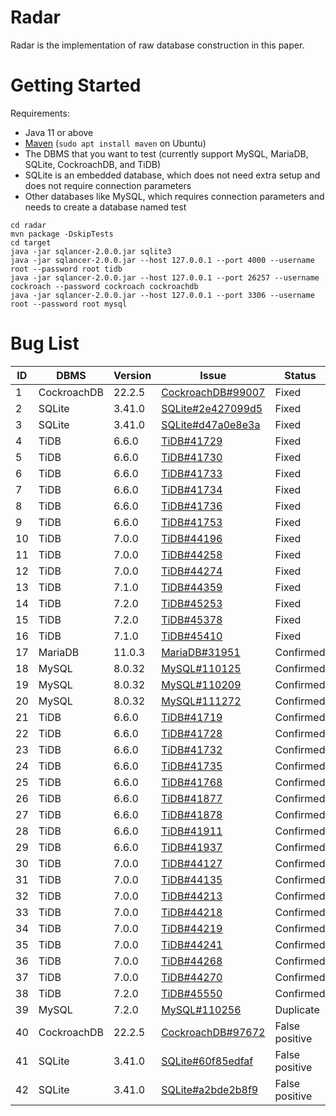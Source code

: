   
# Radar

Radar is the implementation of raw database construction in this paper.

# Getting Started

Requirements:
* Java 11 or above
* [Maven](https://maven.apache.org/) (`sudo apt install maven` on Ubuntu)
* The DBMS that you want to test (currently support MySQL, MariaDB, SQLite, CockroachDB, and TiDB)
* SQLite is an embedded database, which does not need extra setup and does not require connection parameters
* Other databases like MySQL, which requires connection parameters and needs to create a database named test
```
cd radar
mvn package -DskipTests
cd target
java -jar sqlancer-2.0.0.jar sqlite3
java -jar sqlancer-2.0.0.jar --host 127.0.0.1 --port 4000 --username root --password root tidb
java -jar sqlancer-2.0.0.jar --host 127.0.0.1 --port 26257 --username cockroach --password cockroach cockroachdb
java -jar sqlancer-2.0.0.jar --host 127.0.0.1 --port 3306 --username root --password root mysql
```

# Bug List
| ID | DBMS | Version | Issue | Status |
| -- | ---- | ------- | ----- | ------ |
| 1 | CockroachDB | 22.2.5 | [CockroachDB#99007](https://github.com/cockroachdb/cockroach/issues/99007) | Fixed |
| 2 | SQLite | 3.41.0 | [SQLite#2e427099d5](https://sqlite.org/forum/forumpost/2e427099d5) | Fixed |
| 3 | SQLite | 3.41.0 | [SQLite#d47a0e8e3a](https://sqlite.org/forum/forumpost/d47a0e8e3a) | Fixed |
| 4 | TiDB | 6.6.0 | [TiDB#41729](https://github.com/pingcap/tidb/issues/41729) | Fixed |
| 5 | TiDB | 6.6.0 | [TiDB#41730](https://github.com/pingcap/tidb/issues/41730) | Fixed |
| 6 | TiDB | 6.6.0 | [TiDB#41733](https://github.com/pingcap/tidb/issues/41733) | Fixed |
| 7 | TiDB | 6.6.0 | [TiDB#41734](https://github.com/pingcap/tidb/issues/41734) | Fixed |
| 8 | TiDB | 6.6.0 | [TiDB#41736](https://github.com/pingcap/tidb/issues/41736) | Fixed |
| 9 | TiDB | 6.6.0 | [TiDB#41753](https://github.com/pingcap/tidb/issues/41753) | Fixed |
| 10 | TiDB | 7.0.0 | [TiDB#44196](https://github.com/pingcap/tidb/issues/44196) | Fixed |
| 11 | TiDB | 7.0.0 | [TiDB#44258](https://github.com/pingcap/tidb/issues/44258) | Fixed |
| 12 | TiDB | 7.0.0 | [TiDB#44274](https://github.com/pingcap/tidb/issues/44274) | Fixed |
| 13 | TiDB | 7.1.0 | [TiDB#44359](https://github.com/pingcap/tidb/issues/44359) | Fixed |
| 14 | TiDB | 7.2.0 | [TiDB#45253](https://github.com/pingcap/tidb/issues/45253) | Fixed |
| 15 | TiDB | 7.2.0 | [TiDB#45378](https://github.com/pingcap/tidb/issues/45378) | Fixed |
| 16 | TiDB | 7.1.0 | [TiDB#45410](https://github.com/pingcap/tidb/issues/45410) | Fixed |
| 17 | MariaDB | 11.0.3 | [MariaDB#31951](https://jira.mariadb.org/browse/MDEV-31951) | Confirmed |
| 18 | MySQL | 8.0.32 | [MySQL#110125](https://bugs.mysql.com/bug.php?id=110125) | Confirmed |
| 19 | MySQL | 8.0.32 | [MySQL#110209](https://bugs.mysql.com/bug.php?id=110209) | Confirmed |
| 20 | MySQL | 8.0.32 | [MySQL#111272](https://bugs.mysql.com/bug.php?id=111272) | Confirmed |
| 21 | TiDB | 6.6.0 | [TiDB#41719](https://github.com/pingcap/tidb/issues/41719) | Confirmed |
| 22 | TiDB | 6.6.0 | [TiDB#41728](https://github.com/pingcap/tidb/issues/41728) | Confirmed |
| 23 | TiDB | 6.6.0 | [TiDB#41732](https://github.com/pingcap/tidb/issues/41732) | Confirmed |
| 24 | TiDB | 6.6.0 | [TiDB#41735](https://github.com/pingcap/tidb/issues/41735) | Confirmed |
| 25 | TiDB | 6.6.0 | [TiDB#41768](https://github.com/pingcap/tidb/issues/41768) | Confirmed |
| 26 | TiDB | 6.6.0 | [TiDB#41877](https://github.com/pingcap/tidb/issues/41877) | Confirmed |
| 27 | TiDB | 6.6.0 | [TiDB#41878](https://github.com/pingcap/tidb/issues/41878) | Confirmed |
| 28 | TiDB | 6.6.0 | [TiDB#41911](https://github.com/pingcap/tidb/issues/41911) | Confirmed |
| 29 | TiDB | 6.6.0 | [TiDB#41937](https://github.com/pingcap/tidb/issues/41937) | Confirmed |
| 30 | TiDB | 7.0.0 | [TiDB#44127](https://github.com/pingcap/tidb/issues/44127) | Confirmed |
| 31 | TiDB | 7.0.0 | [TiDB#44135](https://github.com/pingcap/tidb/issues/44135) | Confirmed |
| 32 | TiDB | 7.0.0 | [TiDB#44213](https://github.com/pingcap/tidb/issues/44213) | Confirmed |
| 33 | TiDB | 7.0.0 | [TiDB#44218](https://github.com/pingcap/tidb/issues/44218) | Confirmed |
| 34 | TiDB | 7.0.0 | [TiDB#44219](https://github.com/pingcap/tidb/issues/44219) | Confirmed |
| 35 | TiDB | 7.0.0 | [TiDB#44241](https://github.com/pingcap/tidb/issues/44241) | Confirmed |
| 36 | TiDB | 7.0.0 | [TiDB#44268](https://github.com/pingcap/tidb/issues/44268) | Confirmed |
| 37 | TiDB | 7.0.0 | [TiDB#44270](https://github.com/pingcap/tidb/issues/44270) | Confirmed |
| 38 | TiDB | 7.2.0 | [TiDB#45550](https://github.com/pingcap/tidb/issues/45550) | Confirmed |
| 39 | MySQL | 7.2.0 | [MySQL#110256](https://bugs.mysql.com/bug.php?id=110256) | Duplicate |
| 40 | CockroachDB | 22.2.5 | [CockroachDB#97672](https://github.com/cockroachdb/cockroach/issues/97672) | False positive |
| 41 | SQLite | 3.41.0 | [SQLite#60f85edfaf](https://sqlite.org/forum/forumpost/60f85edfaf) | False positive |
| 42 | SQLite | 3.41.0 | [SQLite#a2bde2b8f9](https://sqlite.org/forum/forumpost/a2bde2b8f9) | False positive |
